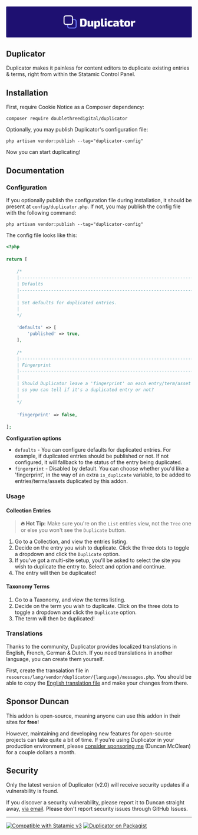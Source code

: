 <!-- statamic:hide -->

![Banner](./banner.png)

## Duplicator

<!-- /statamic:hide -->

Duplicator makes it painless for content editors to duplicate existing entries & terms, right from within the Statamic Control Panel.

## Installation

First, require Cookie Notice as a Composer dependency:

```
composer require doublethreedigital/duplicator
```

Optionally, you may publish Duplicator's configuration file:

```
php artisan vendor:publish --tag="duplicator-config"
```

Now you can start duplicating!

## Documentation

### Configuration

If you optionally publish the configuration file during installation, it should be present at `config/duplicator.php`. If not, you may publish the config file with the following command:

```
php artisan vendor:publish --tag="duplicator-config"
```

The config file looks like this:

```php
<?php

return [

    /*
    |--------------------------------------------------------------------------
    | Defaults
    |--------------------------------------------------------------------------
    |
    | Set defaults for duplicated entries.
    |
    */

    'defaults' => [
        'published' => true,
    ],

    /*
    |--------------------------------------------------------------------------
    | Fingerprint
    |--------------------------------------------------------------------------
    |
    | Should Duplicator leave a 'fingerprint' on each entry/term/asset it touches
    | so you can tell if it's a duplicated entry or not?
    |
    */

    'fingerprint' => false,

];
```

**Configuration options**

* `defaults` - You can configure defaults for duplicated entries. For example, if duplicated entries should be published or not. If not configured, it will fallback to the status of the entry being duplicated.
* `fingerprint` - Disabled by default. You can choose whether you'd like a 'fingerprint', in the way of an extra `is_duplicate` variable, to be added to entries/terms/assets duplicated by this addon.

### Usage

#### Collection Entries

> **🔥 Hot Tip:** Make sure you're on the `List` entries view, not the `Tree` one or else you won't see the `Duplicate` button.

1. Go to a Collection, and view the entries listing.
2. Decide on the entry you wish to duplicate. Click the three dots to toggle a dropdown and click the `Duplicate` option.
3. If you've got a multi-site setup, you'll be asked to select the site you wish to duplicate the entry to. Select and option and continue.
4. The entry will then be duplicated!

#### Taxonomy Terms

1. Go to a Taxonomy, and view the terms listing.
2. Decide on the term you wish to duplicate. Click on the three dots to toggle a dropdown and click the `Duplicate` option.
3. The term will then be duplicated!

### Translations

Thanks to the community, Duplicator provides localized translations in English, French, German & Dutch. If you need translations in another language, you can create them yourself.

First, create the transalation file in `resources/lang/vendor/duplicator/{language}/messages.php`. You should be able to copy the [English translation file](https://github.com/doublethreedigital/duplicator/blob/master/resources/lang/en/messages.php) and make your changes from there.

## Sponsor Duncan

This addon is open-source, meaning anyone can use this addon in their sites for **free**! 

However, maintaining and developing new features for open-source projects can take quite a bit of time. If you're using Duplicator in your production environment, please [consider sponsoring me](https://github.com/sponsors/duncanmcclean) (Duncan McClean) for a couple dollars a month.


## Security

Only the latest version of Duplicator (v2.0) will receive security updates if a vulnerability is found. 

If you discover a security vulnerability, please report it to Duncan straight away, [via email](mailto:duncan@doublethree.digital). Please don't report security issues through GitHub Issues.

<!-- statamic:hide -->

---

<p>
<a href="https://statamic.com"><img src="https://img.shields.io/badge/Statamic-3.0+-FF269E?style=for-the-badge" alt="Compatible with Statamic v3"></a>
<a href="https://packagist.org/packages/doublethreedigital/duplicator/stats"><img src="https://img.shields.io/packagist/v/doublethreedigital/duplicator?style=for-the-badge" alt="Duplicator on Packagist"></a>
</p>

<!-- /statamic:hide -->
